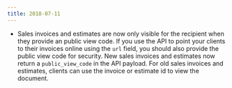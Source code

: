 ```yaml
---
title: 2018-07-11
---
```


* Sales invoices and estimates are now only visible for the recipient when they provide an public view code. If you use the API to point your clients to their invoices online using the `url` field, you should also provide the public view code for security. New sales invoices and estimates now return a `public_view_code` in the API payload. For old sales invoices and estimates, clients can use the invoice or estimate id to view the document.

